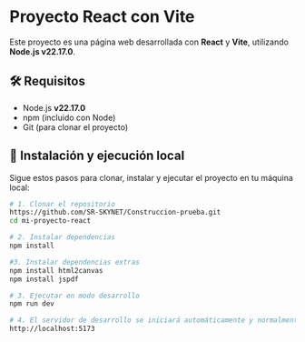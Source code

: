 # Proyecto React con Vite

Este proyecto es una página web desarrollada con **React** y **Vite**, utilizando **Node.js v22.17.0**.

## 🛠 Requisitos

- Node.js **v22.17.0**
- npm (incluido con Node)
- Git (para clonar el proyecto)

## 🚀 Instalación y ejecución local

Sigue estos pasos para clonar, instalar y ejecutar el proyecto en tu máquina local:

```bash
# 1. Clonar el repositorio
https://github.com/SR-SKYNET/Construccion-prueba.git
cd mi-proyecto-react

# 2. Instalar dependencias
npm install

#3. Instalar dependencias extras 
npm install html2canvas
npm install jspdf

# 3. Ejecutar en modo desarrollo
npm run dev

# 4. El servidor de desarrollo se iniciará automáticamente y normalmente estará disponible en:
http://localhost:5173